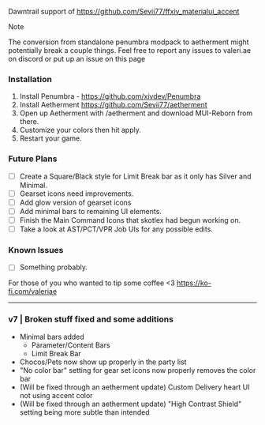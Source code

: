 Dawntrail support of https://github.com/Sevii77/ffxiv_materialui_accent

> [!NOTE]
> The conversion from standalone penumbra modpack to aetherment might potentially break a couple things. 
> Feel free to report any issues to valeri.ae on discord or put up an issue on this page

### Installation
1. Install Penumbra - https://github.com/xivdev/Penumbra
2. Install Aetherment https://github.com/Sevii77/aetherment
3. Open up Aetherment with /aetherment and download MUI-Reborn from there.
4. Customize your colors then hit apply.
5. Restart your game.
   
### Future Plans
- [ ] Create a Square/Black style for Limit Break bar as it only has Silver and Minimal.
- [ ] Gearset icons need improvements.
- [ ] Add glow version of gearset icons
- [ ] Add minimal bars to remaining UI elements.
- [ ] Finish the Main Command Icons that skotlex had begun working on.
- [ ] Take a look at AST/PCT/VPR Job UIs for any possible edits.

### Known Issues
- [ ] Something probably.

For those of you who wanted to tip some coffee <3
https://ko-fi.com/valeriae

---
### v7 | Broken stuff fixed and some additions
- Minimal bars added
   - Parameter/Content Bars
   - Limit Break Bar
- Chocos/Pets now show up properly in the party list
- "No color bar" setting for gear set icons now properly removes the color bar
- (Will be fixed through an aetherment update) Custom Delivery heart UI not using accent color
- (Will be fixed through an aetherment update) "High Contrast Shield" setting being more subtle than intended

